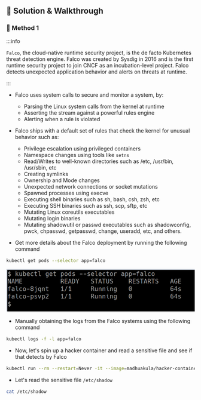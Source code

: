 ## 🎉 Solution & Walkthrough

### 🎲 Method 1

:::info

`Falco`, the cloud-native runtime security project, is the de facto Kubernetes threat detection engine. Falco was created by Sysdig in 2016 and is the first runtime security project to join CNCF as an incubation-level project. Falco detects unexpected application behavior and alerts on threats at runtime.

:::

* Falco uses system calls to secure and monitor a system, by:

  * Parsing the Linux system calls from the kernel at runtime
  * Asserting the stream against a powerful rules engine
  * Alerting when a rule is violated

* Falco ships with a default set of rules that check the kernel for unusual behavior such as:

  * Privilege escalation using privileged containers
  * Namespace changes using tools like `setns`
  * Read/Writes to well-known directories such as /etc, /usr/bin, /usr/sbin, etc
  * Creating symlinks
  * Ownership and Mode changes
  * Unexpected network connections or socket mutations
  * Spawned processes using execve
  * Executing shell binaries such as sh, bash, csh, zsh, etc
  * Executing SSH binaries such as ssh, scp, sftp, etc
  * Mutating Linux coreutils executables
  * Mutating login binaries
  * Mutating shadowutil or passwd executables such as shadowconfig, pwck, chpasswd, getpasswd, change, useradd, etc, and others.

* Get more details about the Falco deployment by running the following command

```bash
kubectl get pods --selector app=falco
```

![Scenario 18 falco get pods](./sc-18-2.png)

* Manually obtaining the logs from the Falco systems using the following command

```bash
kubectl logs -f -l app=falco
```

* Now, let's spin up a hacker container and read a sensitive file and see if that detects by Falco

```bash
kubectl run --rm --restart=Never -it --image=madhuakula/hacker-container -- bash
```

* Let's read the sensitive file `/etc/shadow`

```bash
cat /etc/shadow
```